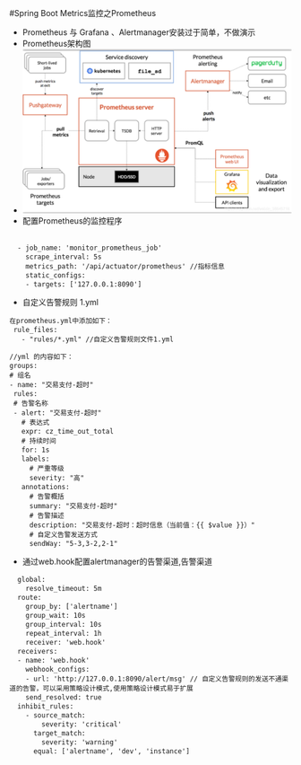 #Spring Boot Metrics监控之Prometheus
 + Prometheus 与 Grafana 、Alertmanager安装过于简单，不做演示
 + Prometheus架构图
 + ![Image text](https://github.com/wuchenfeng1/prometheus_demo/blob/master/jgt.png)
 + 配置Prometheus的监控程序
 ```

   - job_name: 'monitor_prometheus_job'
     scrape_interval: 5s
     metrics_path: '/api/actuator/prometheus' //指标信息
     static_configs:
     - targets: ['127.0.0.1:8090']
 ```
 + 自定义告警规则 1.yml
 ```
 在prometheus.yml中添加如下：
  rule_files:
    - "rules/*.yml" //自定义告警规则文件1.yml
```
 ```
 //yml 的内容如下：
groups:
# 组名
- name: "交易支付-超时"
  rules:
  # 告警名称
  - alert: "交易支付-超时"
    # 表达式
    expr: cz_time_out_total
    # 持续时间
    for: 1s
    labels:
      # 严重等级
      severity: "高"
    annotations:
      # 告警概括
      summary: "交易支付-超时"
      # 告警描述
      description: "交易支付-超时：超时信息（当前值：{{ $value }}）"
      # 自定义告警发送方式
      sendWay: "5-3,3-2,2-1"
```
 + 通过web.hook配置alertmanager的告警渠道,告警渠道
 ```
   global:
     resolve_timeout: 5m
   route:
     group_by: ['alertname']
     group_wait: 10s
     group_interval: 10s
     repeat_interval: 1h
     receiver: 'web.hook'
   receivers:
   - name: 'web.hook'
     webhook_configs:
     - url: 'http://127.0.0.1:8090/alert/msg' // 自定义告警规则的发送不通渠道的告警，可以采用策略设计模式,使用策略设计模式易于扩展
     send_resolved: true
   inhibit_rules:
     - source_match:
         severity: 'critical'
       target_match:
         severity: 'warning'
       equal: ['alertname', 'dev', 'instance']
 ```


 
 







